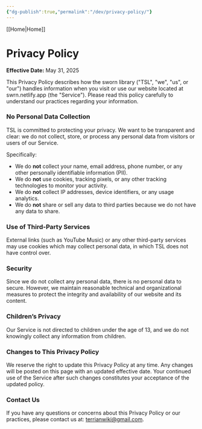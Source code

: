 ```yaml
---
{"dg-publish":true,"permalink":"/dev/privacy-policy/"}
---
```


[[Home\|Home]]
# Privacy Policy
**Effective Date:** May 31, 2025

This Privacy Policy describes how the sworn library ("TSL", "we", "us", or "our") handles information when you visit or use our website located at swrn.netlify.app (the "Service"). Please read this policy carefully to understand our practices regarding your information.

### No Personal Data Collection
TSL is committed to protecting your privacy. We want to be transparent and clear: we do not collect, store, or process any personal data from visitors or users of our Service.

Specifically:
- We do **not** collect your name, email address, phone number, or any other personally identifiable information (PII).
- We do **not** use cookies, tracking pixels, or any other tracking technologies to monitor your activity.
- We do **not** collect IP addresses, device identifiers, or any usage analytics.
- We do **not** share or sell any data to third parties because we do not have any data to share.

### Use of Third-Party Services
External links (such as YouTube Music) or any other third-party services may use cookies which may collect personal data, in which TSL does not have control over.

### Security
Since we do not collect any personal data, there is no personal data to secure. However, we maintain reasonable technical and organizational measures to protect the integrity and availability of our website and its content.

### Children’s Privacy
Our Service is not directed to children under the age of 13, and we do not knowingly collect any information from children.

### Changes to This Privacy Policy
We reserve the right to update this Privacy Policy at any time. Any changes will be posted on this page with an updated effective date. Your continued use of the Service after such changes constitutes your acceptance of the updated policy.

### Contact Us
If you have any questions or concerns about this Privacy Policy or our practices, please contact us at: terrianwiki@gmail.com.